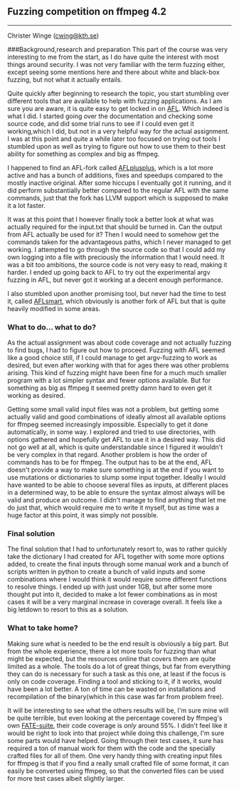 ## Fuzzing competition on ffmpeg 4.2
----
Christer Winge (cwing@kth.se)

###Background,research and preparation
This part of the course was very interesting to me from the start, as I do have quite the interest with most things around security. I was not very familiar with the term fuzzing either, except seeing some mentions here and there about white and black-box fuzzing, but not what it actually entails.

Quite quickly after beginning to research the topic, you start stumbling over different tools that are available to help with fuzzing applications. As I am sure you are aware, it is quite easy to get locked in on [AFL](https://lcamtuf.coredump.cx/afl/). Which indeed is what I did. I started going over the documentation and checking some source code, and did some trial runs to see if I could even get it working,which I did, but not in a very helpful way for the actual assignment. I was at this point and quite a while later too focused on trying out tools I stumbled upon as well as trying to figure out how to use them to their best ability for something as complex and big as ffmpeg.

I happened to find an AFL-fork called [AFLplusplus](https://github.com/AFLplusplus/AFLplusplus), which is a lot more active and has a bunch of additions, fixes and speedups compared to the mostly inactive original. After some hiccups I eventually got it running, and it did perform substantially better compared to the regular AFL with the same commands, just that the fork has LLVM support which is supposed to make it a lot faster. 

It was at this point that I however finally took a better look at what was actually required for the input.txt that should be turned in. Can the output from AFL actually be used for it? Then I would need to somehow get the commands taken for the advantageous paths, which I never managed to get working. I attempted to go through the source code so that I could add my own logging into a file with preciously the information that I would need. It was a bit too ambitions, the source code is not very easy to read, making it harder. I ended up going back to AFL to try out the experimental argv fuzzing in AFL, but never got it working at a decent enough performance. 

I also stumbled upon another promising tool, but never had the time to test it, called [AFLsmart](https://github.com/aflsmart/aflsmart), which obviously is another fork of AFL but that is quite heavily modified in some areas.

### What to do... what to do?
As the actual assignment was about code coverage and not actually fuzzing to find bugs, I had to figure out how to proceed. Fuzzing with AFL seemed like a good choice still, if I could manage to get argv-fuzzing to work as desired, but even after working with that for ages there was other problems arising. This kind of fuzzing might have been fine for a much much smaller program with a lot simpler syntax and fewer options available. But for something as big as ffmpeg it seemed pretty damn hard to even get it working as desired. 

Getting some small valid input files was not a problem, but getting some actually valid and good combinations of ideally almost all available options for ffmpeg seemed increasingly impossible. Especially to get it done automatically, in some way. I explored and tried to use directories, with options gathered and hopefully get AFL to use it in a desired way. This did not go well at all, which is quite understandable since I figured it wouldn't be very complex in that regard. Another problem is how the order of commands has to be for ffmpeg. The output has to be at the end, AFL doesn't provide a way to make sure something is at the end if you want to use mutations or dictionaries to slump some input together. Ideally I would have wanted to be able to choose several files as inputs, at different places in a determined way, to be able to ensure the syntax almost always will be valid and produce an outcome. I didn't manage to find anything that let me do just that, which would require me to write it myself, but as time was a huge factor at this point, it was simply not possible.

### Final solution
The final solution that I had to unfortunately resort to, was to rather quickly take the dictionary I had created for AFL together with some more options added, to create the final inputs through some manual work and a bunch of scripts written in python to create a bunch of valid inputs and some combinations where I would think it would require some different functions to resolve things. I ended up with just under 1GB, but after some more thought put into it, decided to make a lot fewer combinations as in most cases it will be a very marginal increase in coverage overall. It feels like a big letdown to resort to this as a solution.

### What to take home?
Making sure what is needed to be the end result is obviously a big part. But from the whole experience, there a lot more tools for fuzzing than what might be expected, but the resources online that covers them are quite limited as a whole. The tools do a lot of great things, but far from everything they can do is necessary for such a task as this one, at least if the focus is only on code coverage. Finding a tool and sticking to it, if it works, would have been a lot better. A ton of time can be wasted on installations and recompilation of the binary(which in this case was far from problem free).

It will be interesting to see what the others results will be, I'm sure mine will be quite terrible, but even looking at the percentage covered by ffmpeg's own [FATE-suite](http://coverage.ffmpeg.org/), their code coverage is *only* around 55%. I didn't feel like it would be right to look into that project while doing this challenge, I'm sure some parts would have helped. Going through their test cases, it sure has required a ton of manual work for them with the code and the specially crafted files for all of them. One very handy thing with creating input files for ffmpeg is that if you find a really small crafted file of some format, it can easily be converted using ffmpeg, so that the converted files can be used for more test cases albeit slightly larger.